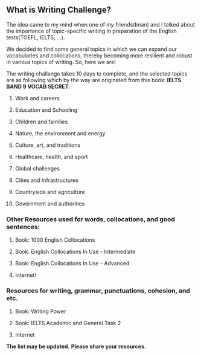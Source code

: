 ## What is Writing Challenge?

The idea came to my mind when one of my friends(Iman) and I talked about the importance of topic-specific writing in preparation of the English tests(TOEFL, IELTS, ...).

We decided to find some general topics in which we can expand our vocabularies and collocations, thereby becoming more resilient and robust in various topics of writing. So, here we are!

The writing challange takes 10 days to complete, and the selected topics are as following which by the way are originated from this book: **IELTS BAND 9 VOCAB SECRET**:

1. Work and careers

2. Education and Schooling

3. Children and families

4. Nature, the environment and energy

5. Culture, art, and traditions

6. Healthcare, health, and sport

7. Global challenges

8. Cities and Infrastructures

9. Countryside and agriculture

10. Government and authorities

### Other Resources used for words, collocations, and good sentences:

1. Book: 1000 English Collocations

2. Book: English Collocations In Use - Intermediate

3. Book: English Collocations In Use - Advanced

4. Internet!

### Resources for writing, grammar, punctuations, cohesion, and etc.

1. Book: Writing Power

2. Book: IELTS Academic and General Task 2 

3. Internet

**The list may be updated.**
**Please share your resources.**
